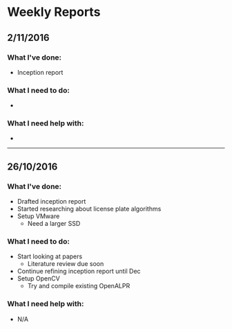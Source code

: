 # Weekly Reports

## 2/11/2016
### What I've done:
- Inception report

### What I need to do:
- 

### What I need help with:
-

---


## 26/10/2016
### What I've done:
- Drafted inception report
- Started researching about license plate algorithms
- Setup VMware
    - Need a larger SSD

### What I need to do:
- Start looking at papers
    - Literature review due soon
- Continue refining inception report until Dec
- Setup OpenCV
    - Try and compile existing OpenALPR

### What I need help with:
- N/A

